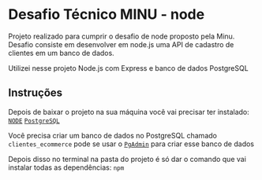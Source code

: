 # Desafio Técnico MINU - node

Projeto realizado para cumprir o desafio de node proposto pela Minu.
Desafio consiste em desenvolver em node.js uma API de cadastro de clientes em um banco de dados.

Utilizei nesse projeto Node.js com Express e banco de dados PostgreSQL

## Instruções
Depois de baixar o projeto na sua máquina você vai precisar ter instalado:
 [`NODE`](https://nodejs.org/en/)
 [`PostgreSQL`](https://www.postgresql.org/)

Você precisa criar um banco de dados no PostgreSQL chamado `clientes_ecommerce` pode se usar o [`PgAdmin`](https://www.pgadmin.org/) para criar esse banco de dados

Depois disso no terminal na pasta do projeto é só dar o comando que vai instalar todas as dependências: `npm `